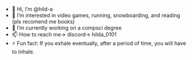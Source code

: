 - 👋 Hi, I’m @hild-a
- 👀 I’m interested in video games, running, snowboarding, and reading (pls recomend me books)
- 🌱 I’m currently working on a compsci degree
- 📫 How to reach me-> discord-> hilda_0101
- ⚡ Fun fact: If you exhale eventually, after a period of time, you will have to inhale.

<!---
hild-a/hild-a is a ✨ special ✨ repository because its `README.md` (this file) appears on your GitHub profile.
You can click the Preview link to take a look at your changes.
--->
